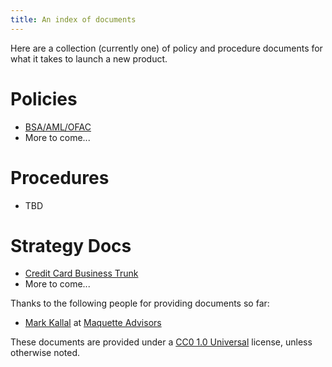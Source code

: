 ```yaml
---
title: An index of documents
---
```

Here are a collection (currently one) of policy and procedure documents for what it takes to launch a new product.

# Policies
* [BSA/AML/OFAC](bsa)
* More to come...

# Procedures
* TBD

# Strategy Docs
* [Credit Card Business Trunk](credit-card-trunk)
* More to come...

Thanks to the following people for providing documents so far: 
* [Mark Kallal](https://www.linkedin.com/in/mkallal/) at [Maquette Advisors](https://www.maquetteadvisors.com/)


These documents are provided under a [CC0 1.0 Universal](https://creativecommons.org/publicdomain/zero/1.0/) license, unless otherwise noted.